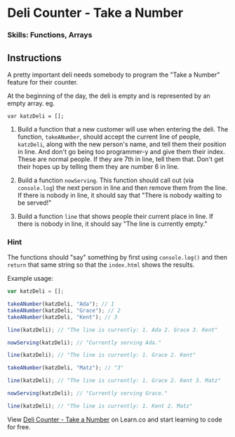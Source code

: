 # Deli Counter - Take a Number

### Skills: Functions, Arrays

## Instructions

A pretty important deli needs somebody to program the "Take a Number" feature for their counter.

At the beginning of the day, the deli is empty and is represented by an empty array.
eg.

`var katzDeli = [];`

1. Build a function that a new customer will use when entering the deli. The function, `takeANumber`, should accept the current line of people, `katzDeli`, along with the new person's name, and tell them their position in line. And don't go being too programmer-y and give them their index. These are normal people. If they are 7th in line, tell them that. Don't get their hopes up by telling them they are number 6 in line.

2. Build a function `nowServing`. This function should call out (via `console.log`) the next person in line and then remove them from the line. If there is nobody in line, it should say that "There is nobody waiting to be served!"

3. Build a function `line` that shows people their current place in line. If there is nobody in line, it should say "The line is currently empty."

### Hint
The functions should "say" something by first using `console.log()` and then `return` that same string so that the `index.html` shows the results.

Example usage:

  ```javascript
  var katzDeli = [];

  takeANumber(katzDeli, "Ada"); // 1
  takeANumber(katzDeli, "Grace"); // 2
  takeANumber(katzDeli, "Kent"); // 3

  line(katzDeli); // "The line is currently: 1. Ada 2. Grace 3. Kent"

  nowServing(katzDeli); // "Currently serving Ada."

  line(katzDeli); // "The line is currently: 1. Grace 2. Kent"

  takeANumber(katzDeli, "Matz"); // "3"

  line(katzDeli); // "The line is currently: 1. Grace 2. Kent 3. Matz"

  nowServing(katzDeli); // "Currently serving Grace."

  line(katzDeli); // "The line is currently: 1. Kent 2. Matz"
  ```

<p data-visibility='hidden'>View <a href='https://learn.co/lessons/js-deli-counter' title='Deli Counter - Take a Number'>Deli Counter - Take a Number</a> on Learn.co and start learning to code for free.</p>
